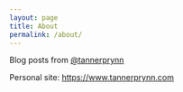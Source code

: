 ```yaml
---
layout: page
title: About
permalink: /about/
---
```


Blog posts from [@tannerprynn](https://twitter.com/tannerprynn)

Personal site: <https://www.tannerprynn.com>

